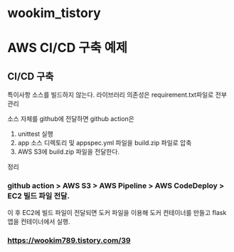 # wookim_tistory

# AWS CI/CD 구축 예제
## CI/CD 구축

특이사항 
소스를 빌드하지 않는다.
라이브러리 의존성은 requirement.txt파일로 전부 관리

소스 자체를 github에 전달하면 
github action은 

 1. unittest 실행
 2. app 소스 디렉토리 및 appspec.yml 파일을 build.zip 파일로 압축
 3. AWS S3에 build.zip 파일을 전달한다.


정리 
### github action > AWS S3 > AWS Pipeline > AWS CodeDeploy > EC2 빌드 파일 전달.

이 후 EC2에 빌드 파일이 전달되면
도커 파일을 이용해 도커 컨테이너를 만들고 flask앱을 
컨테이너에서 실행.

### https://wookim789.tistory.com/39
